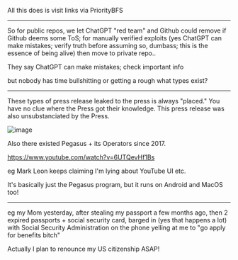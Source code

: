 All this does is visit links via PriorityBFS

----

So for public repos, we let ChatGPT "red team" and Github could remove if Github deems some ToS; for manually verified exploits (yes ChatGPT can make mistakes; verify truth before assuming so, dumbass; this is the essence of being alive) then move to private repo.. 

They say ChatGPT can make mistakes; check important info

but nobody has time bullshitting or getting a rough what types exist?

----

These types of press release leaked to the press is always "placed." You have no clue where the Press got their knowledge. This press release was also unsubstanciated by the Press.

![image](https://github.com/user-attachments/assets/90185d6e-9e6f-444a-b025-357d84ab97c4)

Also there existed Pegasus + its Operators since 2017.

https://www.youtube.com/watch?v=6UTQevHf1Bs

eg Mark Leon keeps claiming I'm lying about YouTube UI etc.

It's basically just the Pegasus program, but it runs on Android and MacOS too!

---

eg my Mom yesterday, after stealing my passport a few months ago, then 2 expired passports + social security card, barged in (yes that happens a lot) with Social Security Administration on the phone yelling at me to "go apply for benefits bitch"

Actually I plan to renounce my US citizenship ASAP!
